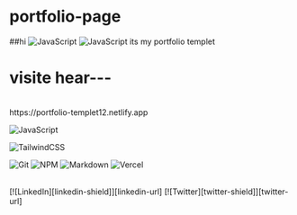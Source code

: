 # portfolio-page
##hi
![JavaScript](#)
![JavaScript](https://img.shields.io/badge/javascript-%23323330.svg?style=for-the-badge&logo=javascript&logoColor=%23F7DF1E)
its my portfolio templet
<br>
<h1> visite hear---</h1><br>
https://portfolio-templet12.netlify.app






![JavaScript](https://img.shields.io/badge/javascript-%23323330.svg?style=for-the-badge&logo=javascript&logoColor=%23F7DF1E)

![TailwindCSS](https://img.shields.io/badge/tailwindcss-%2338B2AC.svg?style=for-the-badge&logo=tailwind-css&logoColor=white)

![Git](https://img.shields.io/badge/git-%23F05033.svg?style=for-the-badge&logo=git&logoColor=white)
![NPM](https://img.shields.io/badge/NPM-%23CB3837.svg?style=for-the-badge&logo=npm&logoColor=white)
![Markdown](https://img.shields.io/badge/markdown-%23000000.svg?style=for-the-badge&logo=markdown&logoColor=white)
![Vercel](https://img.shields.io/badge/vercel-%23000000.svg?style=for-the-badge&logo=vercel&logoColor=white)

<br>
[![LinkedIn][linkedin-shield]][linkedin-url]
[![Twitter][twitter-shield]][twitter-url]

